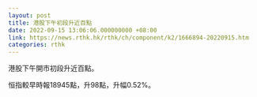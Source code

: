 ```yaml
---
layout: post
title: 港股下午初段升近百點
date: 2022-09-15 13:06:06.000000000 +08:00
link: https://news.rthk.hk/rthk/ch/component/k2/1666894-20220915.htm
categories: rthk
---
```


港股下午開市初段升近百點。

恒指較早時報18945點，升98點，升幅0.52%。
